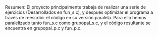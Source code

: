 Resumen:
El proyecto principalmente trabaja de realizar una serie de ejercicios (Desarrollados en fun_s.c), y después optimizar el programa a través de reescribir el código en su versión paralela.
Para ello hemos paralelizado tanto fun_s.c como grupopal_s.c, y el código resultante se encuentra en grupopal_p.c y fun_p.c.
